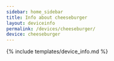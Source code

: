```yaml
---
sidebar: home_sidebar
title: Info about cheeseburger
layout: deviceinfo
permalink: /devices/cheeseburger/
device: cheeseburger
---
```

{% include templates/device_info.md %}
